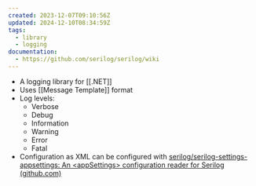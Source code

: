 ```yaml
---
created: 2023-12-07T09:10:56Z
updated: 2024-12-10T08:34:59Z
tags:
  - library
  - logging
documentation:
  - https://github.com/serilog/serilog/wiki
---
```

- A logging library for [[.NET]]
- Uses [[Message Template]] format
- Log levels:
	- Verbose
	- Debug
	- Information
	- Warning
	- Error
	- Fatal
- Configuration as XML can be configured with [serilog/serilog-settings-appsettings: An \<appSettings\> configuration reader for Serilog (github.com)](https://github.com/serilog/serilog-settings-appsettings)